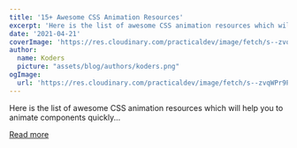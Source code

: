 ```yaml
---
title: '15+ Awesome CSS Animation Resources'
excerpt: 'Here is the list of awesome CSS animation resources which will help you to animate components quickly...'
date: '2021-04-21'
coverImage: 'https://res.cloudinary.com/practicaldev/image/fetch/s--zvqWPr9P--/c_imagga_scale,f_auto,fl_progressive,h_420,q_auto,w_1000/https://dev-to-uploads.s3.amazonaws.com/uploads/articles/j0jv015bge560tv0zf6k.jpg'
author:
  name: Koders
  picture: "assets/blog/authors/koders.png"
ogImage:
  url: 'https://res.cloudinary.com/practicaldev/image/fetch/s--zvqWPr9P--/c_imagga_scale,f_auto,fl_progressive,h_420,q_auto,w_1000/https://dev-to-uploads.s3.amazonaws.com/uploads/articles/j0jv015bge560tv0zf6k.jpg'
---
```


Here is the list of awesome CSS animation resources which will help you to animate components quickly...

[Read more](https://dev.to/kiranrajvjd/15-awesome-css-animation-resources-4mhi)
